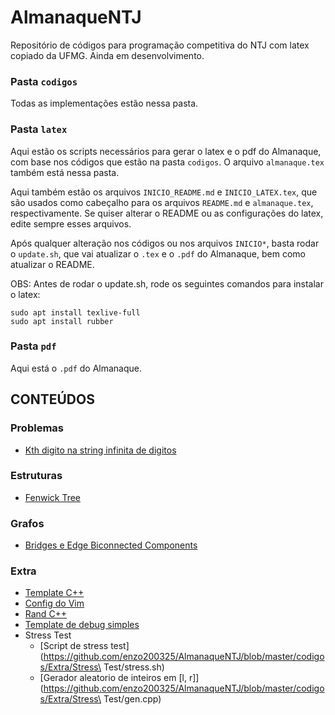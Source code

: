 # AlmanaqueNTJ

Repositório de códigos para programação competitiva do NTJ com latex copiado da UFMG.
Ainda em desenvolvimento.

### Pasta `codigos`

Todas as implementações estão nessa pasta.

### Pasta `latex`

Aqui estão os scripts necessários para gerar o latex e o pdf do Almanaque, com base nos códigos que estão na pasta `codigos`. O arquivo `almanaque.tex` também está nessa pasta.

Aqui também estão os arquivos `INICIO_README.md` e `INICIO_LATEX.tex`, que são usados como cabeçalho para os arquivos `README.md` e `almanaque.tex`, respectivamente. Se quiser alterar o README ou as configurações do latex, edite sempre esses arquivos.

Após qualquer alteração nos códigos ou nos arquivos `INICIO*`, basta rodar o `update.sh`, que vai atualizar o `.tex` e o `.pdf` do Almanaque, bem como atualizar o README.

OBS: Antes de rodar o update.sh, rode os seguintes comandos para instalar o latex:

```
sudo apt install texlive-full
sudo apt install rubber
```

### Pasta `pdf`

Aqui está o `.pdf` do Almanaque.

## CONTEÚDOS


### Problemas

- [Kth digito na string infinita de digitos](https://github.com/enzo200325/AlmanaqueNTJ/blob/master/codigos/Problemas/infinite_digit_string.cpp)

### Estruturas

- [Fenwick Tree](https://github.com/enzo200325/AlmanaqueNTJ/blob/master/codigos/Estruturas/fenwick.cpp)

### Grafos

- [Bridges e Edge Biconnected Components](https://github.com/enzo200325/AlmanaqueNTJ/blob/master/codigos/Grafos/bridges.cpp)

### Extra

- [Template C++](https://github.com/enzo200325/AlmanaqueNTJ/blob/master/codigos/Extra/template.cpp)
- [Config do Vim](https://github.com/enzo200325/AlmanaqueNTJ/blob/master/codigos/Extra/vimrc)
- [Rand C++](https://github.com/enzo200325/AlmanaqueNTJ/blob/master/codigos/Extra/rand.cpp)
- [Template de debug simples](https://github.com/enzo200325/AlmanaqueNTJ/blob/master/codigos/Extra/debug.cpp)
- Stress Test
	- [Script de stress test](https://github.com/enzo200325/AlmanaqueNTJ/blob/master/codigos/Extra/Stress\ Test/stress.sh)
	- [Gerador aleatorio de inteiros em [l, r]](https://github.com/enzo200325/AlmanaqueNTJ/blob/master/codigos/Extra/Stress\ Test/gen.cpp)
